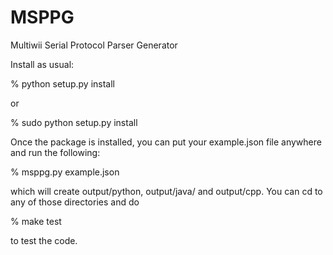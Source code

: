 # MSPPG
Multiwii Serial Protocol Parser Generator

Install as usual:

% python setup.py install

or

% sudo python setup.py install

Once the package is installed, you can put your example.json file anywhere and run the following:

% msppg.py example.json

which will create output/python, output/java/ and output/cpp. You can cd to any of those directories and do

% make test

to test the code.
